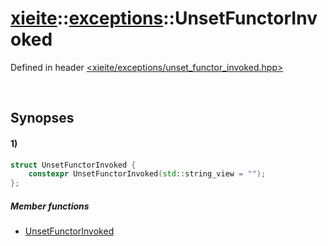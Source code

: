 # [xieite](../../xieite.md)\:\:[exceptions](../../exceptions.md)\:\:UnsetFunctorInvoked
Defined in header [<xieite/exceptions/unset_functor_invoked.hpp>](../../../include/xieite/exceptions/unset_functor_invoked.hpp)

&nbsp;

## Synopses
#### 1)
```cpp
struct UnsetFunctorInvoked {
    constexpr UnsetFunctorInvoked(std::string_view = "");
};
```
##### Member functions
- [UnsetFunctorInvoked](./structures/unset_functor_invoked/1/operators/constructor.md)
